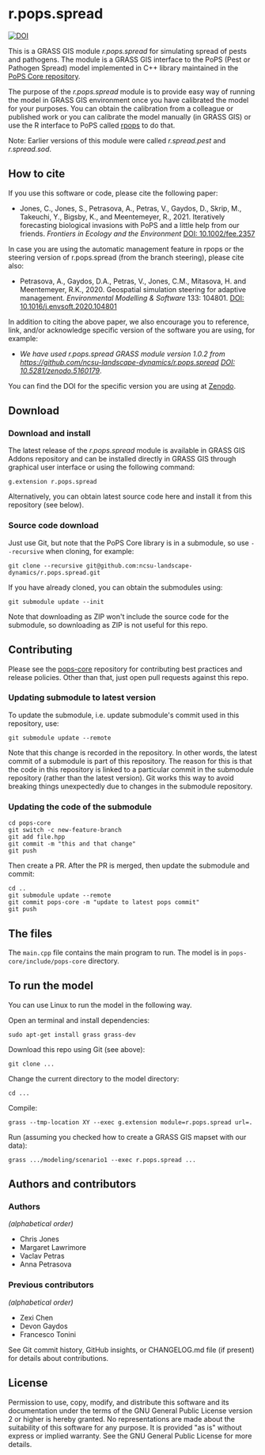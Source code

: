# r.pops.spread

[![DOI](https://zenodo.org/badge/DOI/10.5281/zenodo.5160178.svg)](https://doi.org/10.5281/zenodo.5160178)

This is a GRASS GIS module *r.pops.spread* for simulating spread of
pests and pathogens. The module is a GRASS GIS interface to the PoPS
(Pest or Pathogen Spread) model implemented in C++ library maintained
in the [PoPS Core repository](https://github.com/ncsu-landscape-dynamics/pops-core).

The purpose of the *r.pops.spread* module is to provide easy way of
running the model in GRASS GIS environment once you have calibrated
the model for your purposes. You can obtain the calibration from a
colleague or published work or you can calibrate the model manually (in
GRASS GIS) or use the R interface to PoPS called
[rpops](https://github.com/ncsu-landscape-dynamics/rpops) to do that.

Note: Earlier versions of this module were called *r.spread.pest* and
*r.spread.sod*.

## How to cite

If you use this software or code, please cite the following paper:

* Jones, C., Jones, S., Petrasova, A., Petras, V., Gaydos, D.,
  Skrip, M., Takeuchi, Y., Bigsby, K., and Meentemeyer, R., 2021.
  Iteratively forecasting biological invasions with PoPS and a little help from
  our friends.
  *Frontiers in Ecology and the Environment*
  [DOI: 10.1002/fee.2357](https://doi.org/10.1002/fee.2357)

In case you are using the automatic management feature in rpops or the
steering version of r.pops.spread (from the branch steering), please
cite also:

* Petrasova, A., Gaydos, D.A., Petras, V., Jones, C.M., Mitasova, H. and
  Meentemeyer, R.K., 2020.
  Geospatial simulation steering for adaptive management.
  *Environmental Modelling & Software* 133: 104801.
  [DOI: 10.1016/j.envsoft.2020.104801](https://doi.org/10.1016/j.envsoft.2020.104801)

In addition to citing the above paper, we also encourage you to
reference, link, and/or acknowledge specific version of the software
you are using, for example:

* *We have used r.pops.spread GRASS module version 1.0.2 from
  <https://github.com/ncsu-landscape-dynamics/r.pops.spread>
  [DOI: 10.5281/zenodo.5160179](https://doi.org/10.5281/zenodo.5160179)*.

You can find the DOI for the specific version you are using at
[Zenodo](https://doi.org/10.5281/zenodo.5160178).

## Download

### Download and install

The latest release of the *r.pops.spread* module is available in GRASS GIS Addons repository
and can be installed directly in GRASS GIS through graphical user
interface or using the following command:

```
g.extension r.pops.spread
```

Alternatively, you can obtain latest source code here and install it
from this repository (see below).

### Source code download

Just use Git, but note that the
PoPS Core library is in a submodule, so use `--recursive` when cloning,
for example:

```
git clone --recursive git@github.com:ncsu-landscape-dynamics/r.pops.spread.git
```

If you have already cloned, you can obtain the submodules using:

```
git submodule update --init
```

Note that downloading as ZIP won't include the source code for the submodule,
so downloading as ZIP is not useful for this repo.

## Contributing

Please see the [pops-core](https://github.com/ncsu-landscape-dynamics/pops-core#readme) repository
for contributing best practices and release policies.
Other than that, just open pull requests against this repo.

### Updating submodule to latest version

To update the submodule, i.e. update submodule's commit used in this
repository, use:

```
git submodule update --remote
```

Note that this change is recorded in the repository. In other words,
the latest commit of a submodule is part of this repository.
The reason for this is that the code in this repository is linked to a
particular commit in the submodule repository (rather than the latest
version). Git works this way to avoid breaking things unexpectedly due
to changes in the submodule repository.

### Updating the code of the submodule

```
cd pops-core
git switch -c new-feature-branch
git add file.hpp
git commit -m "this and that change"
git push
```

Then create a PR. After the PR is merged, then update the submodule and commit:

```
cd ..
git submodule update --remote
git commit pops-core -m "update to latest pops commit"
git push
```

## The files

The `main.cpp` file contains the main program to run.
The model is in `pops-core/include/pops-core` directory.

## To run the model

You can use Linux to run the model in the following way.

Open an terminal and install dependencies:

    sudo apt-get install grass grass-dev

Download this repo using Git (see above):

    git clone ...

Change the current directory to the model directory:

    cd ...

Compile:

    grass --tmp-location XY --exec g.extension module=r.pops.spread url=.

Run (assuming you checked how to create a GRASS GIS mapset with our data):

    grass .../modeling/scenario1 --exec r.pops.spread ...

## Authors and contributors

### Authors

_(alphabetical order)_

* Chris Jones
* Margaret Lawrimore
* Vaclav Petras
* Anna Petrasova

### Previous contributors

_(alphabetical order)_

* Zexi Chen
* Devon Gaydos
* Francesco Tonini

See Git commit history, GitHub insights, or CHANGELOG.md file (if present)
for details about contributions.

## License

Permission to use, copy, modify, and distribute this software and its documentation
under the terms of the GNU General Public License version 2 or higher is hereby
granted. No representations are made about the suitability of this software for any
purpose. It is provided "as is" without express or implied warranty.
See the GNU General Public License for more details.
